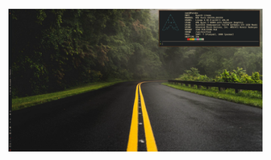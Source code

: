 <!-- ![2024-08-01](./.github/2024-08-01T22:47:36,983659019+02:00.png) -->
<!-- ![2024-08-01](./.github/2024-08-01T22:47:49,231945373+02:00.png) -->
<!---->
<!-- --- -->
<!---->
<!-- ![2024-08-05](./.github/2024-08-05T13:39:40,538944404+02:00.png) -->
<!-- ![2024-08-05](./.github/2024-08-05T13:39:46,943599199+02:00.png) -->
<!-- ![2024-08-05](./.github/2024-08-05T13:39:52,405539642+02:00.png) -->
<!-- ![2024-08-05](./.github/2024-08-05T13:40:32,627919391+02:00.png) -->

<!-- ![2024-08-06](./.github/2024-08-06T14:11:30,485923151+02:00.png) -->

<!-- ![2024-08-07](./.github/2024-08-07T17:36:44,460784167+02:00.png) -->

<!-- ![2024-08-10](./.github/2024-08-10T22:07:13,560537873+02:00.png) -->

<!-- ![2024-08-10](./.github/2024-08-10T23:50:13,039699021+02:00.png) -->

![2024-08-12](./.github/2024-08-12T19:05:16,397884759+02:00.png)
